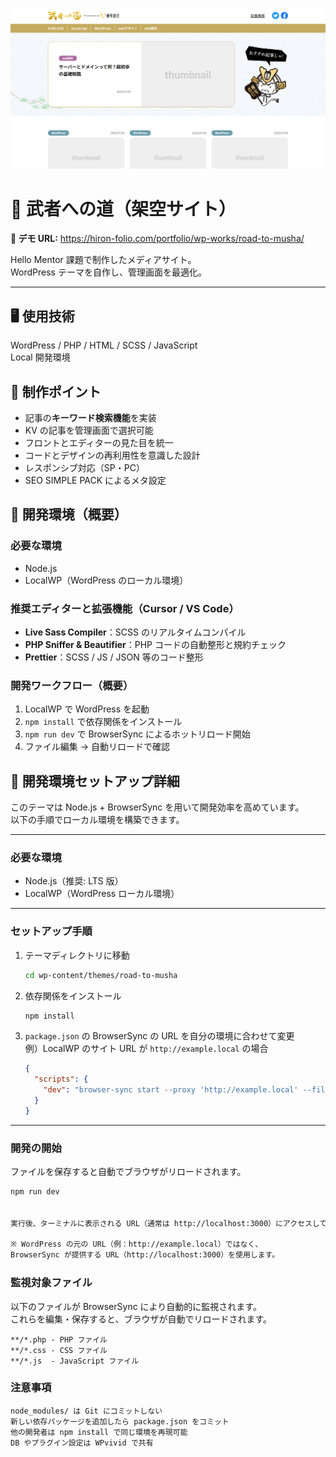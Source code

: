 ![サイトサムネイル](./img/readme-thumb.png)

# 🌿 武者への道（架空サイト）

**🔗 デモ URL:** https://hiron-folio.com/portfolio/wp-works/road-to-musha/

Hello Mentor 課題で制作したメディアサイト。  
WordPress テーマを自作し、管理画面を最適化。

---

## 🖥 使用技術

WordPress / PHP / HTML / SCSS / JavaScript  
Local 開発環境

## 🚀 制作ポイント

- 記事の**キーワード検索機能**を実装
- KV の記事を管理画面で選択可能
- フロントとエディターの見た目を統一
- コードとデザインの再利用性を意識した設計
- レスポンシブ対応（SP・PC）
- SEO SIMPLE PACK によるメタ設定

## 🧭 開発環境（概要）

### 必要な環境

- Node.js
- LocalWP（WordPress のローカル環境）

### 推奨エディターと拡張機能（Cursor / VS Code）

- **Live Sass Compiler**：SCSS のリアルタイムコンパイル
- **PHP Sniffer & Beautifier**：PHP コードの自動整形と規約チェック
- **Prettier**：SCSS / JS / JSON 等のコード整形

### 開発ワークフロー（概要）

1. LocalWP で WordPress を起動
2. `npm install` で依存関係をインストール
3. `npm run dev` で BrowserSync によるホットリロード開始
4. ファイル編集 → 自動リロードで確認

## 🧩 開発環境セットアップ詳細

このテーマは Node.js + BrowserSync を用いて開発効率を高めています。  
以下の手順でローカル環境を構築できます。

---

### 必要な環境

- Node.js（推奨: LTS 版）
- LocalWP（WordPress ローカル環境）

---

### セットアップ手順

1. テーマディレクトリに移動

   ```bash
   cd wp-content/themes/road-to-musha
   ```

2. 依存関係をインストール

   ```bash
   npm install
   ```

3. `package.json` の BrowserSync の URL を自分の環境に合わせて変更  
   例）LocalWP のサイト URL が `http://example.local` の場合

   ```json
   {
     "scripts": {
       "dev": "browser-sync start --proxy 'http://example.local' --files '**/*.php' '**/*.css' '**/*.js' --no-notify --no-open"
     }
   }
   ```

---

### 開発の開始

ファイルを保存すると自動でブラウザがリロードされます。

```bash
npm run dev


実行後、ターミナルに表示される URL（通常は http://localhost:3000）にアクセスしてください。

※ WordPress の元の URL（例：http://example.local）ではなく、
BrowserSync が提供する URL（http://localhost:3000）を使用します。
```

### 監視対象ファイル

以下のファイルが BrowserSync により自動的に監視されます。  
これらを編集・保存すると、ブラウザが自動でリロードされます。

```text
**/*.php - PHP ファイル
**/*.css - CSS ファイル
**/*.js  - JavaScript ファイル
```

### 注意事項

```text
node_modules/ は Git にコミットしない
新しい依存パッケージを追加したら package.json をコミット
他の開発者は npm install で同じ環境を再現可能
DB やプラグイン設定は WPvivid で共有
```
